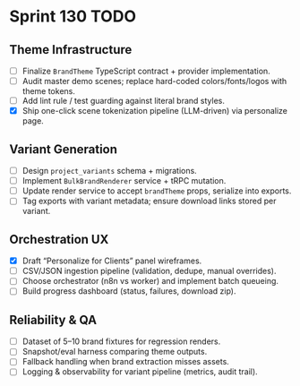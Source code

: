 # Sprint 130 TODO

## Theme Infrastructure
- [ ] Finalize `BrandTheme` TypeScript contract + provider implementation.
- [ ] Audit master demo scenes; replace hard-coded colors/fonts/logos with theme tokens.
- [ ] Add lint rule / test guarding against literal brand styles.
- [x] Ship one-click scene tokenization pipeline (LLM-driven) via personalize page.

## Variant Generation
- [ ] Design `project_variants` schema + migrations.
- [ ] Implement `BulkBrandRenderer` service + tRPC mutation.
- [ ] Update render service to accept `brandTheme` props, serialize into exports.
- [ ] Tag exports with variant metadata; ensure download links stored per variant.

## Orchestration UX
- [x] Draft “Personalize for Clients” panel wireframes.
- [ ] CSV/JSON ingestion pipeline (validation, dedupe, manual overrides).
- [ ] Choose orchestrator (n8n vs worker) and implement batch queueing.
- [ ] Build progress dashboard (status, failures, download zip).

## Reliability & QA
- [ ] Dataset of 5–10 brand fixtures for regression renders.
- [ ] Snapshot/eval harness comparing theme outputs.
- [ ] Fallback handling when brand extraction misses assets.
- [ ] Logging & observability for variant pipeline (metrics, audit trail).

